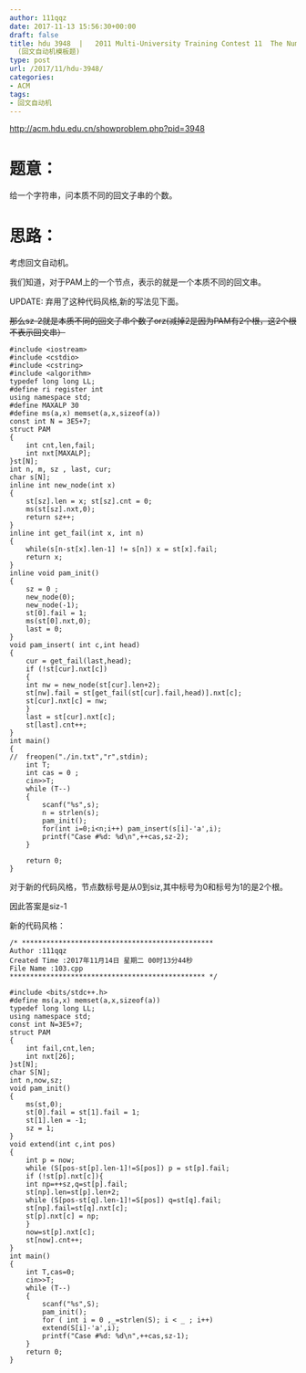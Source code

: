 ```yaml
---
author: 111qqz
date: 2017-11-13 15:56:30+00:00
draft: false
title: hdu 3948  |   2011 Multi-University Training Contest 11  The Number of Palindromes
  (回文自动机模板题)
type: post
url: /2017/11/hdu-3948/
categories:
- ACM
tags:
- 回文自动机
---
```


http://acm.hdu.edu.cn/showproblem.php?pid=3948



# 题意：



给一个字符串，问本质不同的回文子串的个数。



# 思路：



考虑回文自动机。

我们知道，对于PAM上的一个节点，表示的就是一个本质不同的回文串。

UPDATE: 弃用了这种代码风格,新的写法见下面。

<del>那么sz-2就是本质不同的回文子串个数了orz(减掉2是因为PAM有2个根，这2个根不表示回文串）</del>


    
    #include <iostream>
    #include <cstdio>
    #include <cstring>
    #include <algorithm>
    typedef long long LL;
    #define ri register int
    using namespace std;
    #define MAXALP 30
    #define ms(a,x) memset(a,x,sizeof(a)) 
    const int N = 3E5+7;
    struct PAM
    {
        int cnt,len,fail;
        int nxt[MAXALP];
    }st[N];
    int n, m, sz , last, cur;
    char s[N];
    inline int new_node(int x)
    {
        st[sz].len = x; st[sz].cnt = 0;
        ms(st[sz].nxt,0);
        return sz++;
    }
    inline int get_fail(int x, int n)
    {
        while(s[n-st[x].len-1] != s[n]) x = st[x].fail;
        return x;
    }
    inline void pam_init()
    {
        sz = 0 ;
        new_node(0);
        new_node(-1);
        st[0].fail = 1;
        ms(st[0].nxt,0);
        last = 0;
    }
    void pam_insert( int c,int head)
    {
        cur = get_fail(last,head);
        if (!st[cur].nxt[c])
        {
        int nw = new_node(st[cur].len+2);
        st[nw].fail = st[get_fail(st[cur].fail,head)].nxt[c];
        st[cur].nxt[c] = nw;
        }
        last = st[cur].nxt[c];
        st[last].cnt++;
    }
    int main()
    {
    //  freopen("./in.txt","r",stdin);
        int T;
        int cas = 0 ;
        cin>>T;
        while (T--)
        {
            scanf("%s",s);
            n = strlen(s);
            pam_init();
            for(int i=0;i<n;i++) pam_insert(s[i]-'a',i);
            printf("Case #%d: %d\n",++cas,sz-2);
        }
    
        return 0;
    }





对于新的代码风格，节点数标号是从0到siz,其中标号为0和标号为1的是2个根。

因此答案是siz-1

新的代码风格：


    
    /* ***********************************************
    Author :111qqz
    Created Time :2017年11月14日 星期二 00时13分44秒
    File Name :103.cpp
    ************************************************ */
    
    #include <bits/stdc++.h>
    #define ms(a,x) memset(a,x,sizeof(a))
    typedef long long LL;
    using namespace std;
    const int N=3E5+7;
    struct PAM
    {
        int fail,cnt,len;
        int nxt[26];
    }st[N];
    char S[N];
    int n,now,sz;
    void pam_init()
    {
        ms(st,0);
        st[0].fail = st[1].fail = 1;
        st[1].len = -1;
        sz = 1;
    }
    void extend(int c,int pos)
    {
        int p = now;
        while (S[pos-st[p].len-1]!=S[pos]) p = st[p].fail;
        if (!st[p].nxt[c]){
        int np=++sz,q=st[p].fail;
        st[np].len=st[p].len+2;
        while (S[pos-st[q].len-1]!=S[pos]) q=st[q].fail;
        st[np].fail=st[q].nxt[c];
        st[p].nxt[c] = np;
        }
        now=st[p].nxt[c];
        st[now].cnt++;
    }
    int main()
    {
        int T,cas=0;
        cin>>T;
        while (T--)
        {
            scanf("%s",S);
            pam_init();
            for ( int i = 0 ,_=strlen(S); i < _ ; i++)
            extend(S[i]-'a',i);
            printf("Case #%d: %d\n",++cas,sz-1);
        }
        return 0;
    }
    






